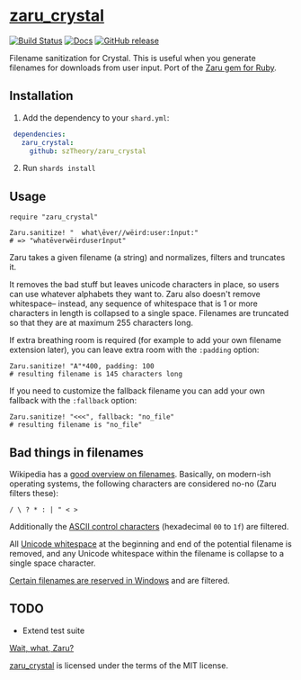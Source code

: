 [zaru_crystal](https://github.com/szTheory/zaru_crystal)
====
[![Build Status](https://travis-ci.org/szTheory/zaru_crystal.svg?branch=master)](https://travis-ci.org/szTheory/zaru_crystal) [![Docs](https://img.shields.io/badge/docs-available-brightgreen.svg)]([<LINK-TO-YOUR-DOCUMENTATION>](https://sztheory.github.io/zaru_crystal/)) [![GitHub release](https://img.shields.io/github/release/szTheory/zaru_crystal.svg)](https://github.com/szTheory/zaru_crystal/releases)

Filename sanitization for Crystal. This is useful when you generate filenames for downloads from user input. Port of the [Zaru gem for Ruby](https://github.com/madrobby/zaru). 

## Installation

1. Add the dependency to your `shard.yml`:

```yaml
 dependencies:
   zaru_crystal:
     github: szTheory/zaru_crystal
```

2. Run `shards install`

## Usage

```crystal
require "zaru_crystal"
```

```crystal
Zaru.sanitize! "  what\ēver//wëird:user:înput:"
# => "whatēverwëirduserînput"
```

Zaru takes a given filename (a string) and normalizes, filters and truncates it.

It removes the bad stuff but leaves unicode characters in place, so users can use whatever alphabets they want to. Zaru also doesn't remove whitespace– instead, any sequence of whitespace that is 1 or more characters in length is collapsed to a single space. Filenames are truncated so that they are at maximum 255 characters long.

If extra breathing room is required (for example to add your own filename extension later),
you can leave extra room with the `:padding` option:

```crystal
Zaru.sanitize! "A"*400, padding: 100
# resulting filename is 145 characters long
```

If you need to customize the fallback filename you can add your own fallback
with the `:fallback` option:

```crystal
Zaru.sanitize! "<<<", fallback: "no_file"
# resulting filename is "no_file"
```

Bad things in filenames
-----------------------

Wikipedia has a [good overview on filenames](http://en.wikipedia.org/wiki/Filename). Basically, on modern-ish operating systems, the following characters  are considered no-no (Zaru filters these):

```
/ \ ? * : | " < >
```

Additionally the [ASCII control characters](http://en.wikipedia.org/wiki/ASCII#ASCII_control_characters) (hexadecimal `00` to `1f`) are filtered.

All [Unicode whitespace](http://en.wikipedia.org/wiki/Whitespace_character#Unicode) at the beginning and end of the potential filename is removed, and any Unicode whitespace within the filename is collapse to a single space character.

[Certain filenames are reserved in Windows](http://msdn.microsoft.com/en-us/library/windows/desktop/aa365247%28v=vs.85%29.aspx) and are filtered.

TODO
----

* Extend test suite

[Wait, what, Zaru?](http://en.wikipedia.org/wiki/Zaru)

[zaru_crystal](https://github.com/szTheory/zaru_crystal) is licensed under the terms of the MIT license.